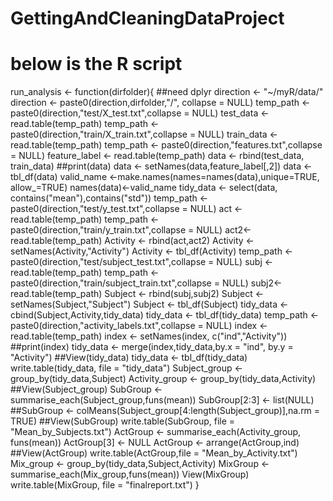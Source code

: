 # GettingAndCleaningDataProject
# below is the R script
run_analysis <- function(dirfolder){
  ##need dplyr
  direction <- "~/myR/data/"
  direction <- paste0(direction,dirfolder,"/", collapse = NULL)
  temp_path <- paste0(direction,"test/X_test.txt",collapse = NULL)
  test_data <- read.table(temp_path)
  temp_path <- paste0(direction,"train/X_train.txt",collapse = NULL)
  train_data <- read.table(temp_path)
  temp_path <- paste0(direction,"features.txt",collapse = NULL)
  feature_label <- read.table(temp_path)
  data <- rbind(test_data, train_data)
  ##print(data)
  data <- setNames(data,feature_label[,2])
  data <-tbl_df(data)
  valid_name <-make.names(names=names(data),unique=TRUE, allow_=TRUE)
  names(data)<-valid_name
  tidy_data <- select(data, contains("mean"),contains("std"))
  temp_path <- paste0(direction,"test/y_test.txt",collapse = NULL)
  act <- read.table(temp_path)
  temp_path <- paste0(direction,"train/y_train.txt",collapse = NULL)
  act2<-read.table(temp_path)
  Activity <- rbind(act,act2)
  Activity <- setNames(Activity,"Activity")
  Activity <- tbl_df(Activity)
  temp_path <- paste0(direction,"test/subject_test.txt",collapse = NULL)
  subj <- read.table(temp_path)
  temp_path <- paste0(direction,"train/subject_train.txt",collapse = NULL)
  subj2<-read.table(temp_path)
  Subject <- rbind(subj,subj2)
  Subject <- setNames(Subject,"Subject")
  Subject <- tbl_df(Subject)
  tidy_data <- cbind(Subject,Activity,tidy_data)
  tidy_data <- tbl_df(tidy_data)
  temp_path <- paste0(direction,"activity_labels.txt",collapse = NULL)
  index <- read.table(temp_path)
  index <- setNames(index, c("ind","Activity"))
  ##print(index)
  tidy_data <- merge(index,tidy_data,by.x = "ind", by.y = "Activity")
  ##View(tidy_data)
  tidy_data <- tbl_df(tidy_data)
  write.table(tidy_data, file = "tidy_data")
  Subject_group <- group_by(tidy_data,Subject)
  Activity_group <- group_by(tidy_data,Activity)
  ##View(Subject_group)
  SubGroup <- summarise_each(Subject_group,funs(mean))
  SubGroup[2:3] <- list(NULL)
  ##SubGroup <- colMeans(Subject_group[4:length(Subject_group)],na.rm = TRUE)
  ##View(SubGroup)
  write.table(SubGroup, file = "Mean_by_Subjects.txt")
  ActGroup <- summarise_each(Activity_group, funs(mean))
  ActGroup[3] <- NULL
  ActGroup <- arrange(ActGroup,ind)
  ##View(ActGroup)
  write.table(ActGroup,file = "Mean_by_Activity.txt")
  Mix_group <- group_by(tidy_data,Subject,Activity)
  MixGroup <- summarise_each(Mix_group,funs(mean))
  View(MixGroup)
  write.table(MixGroup, file = "finalreport.txt")
}
